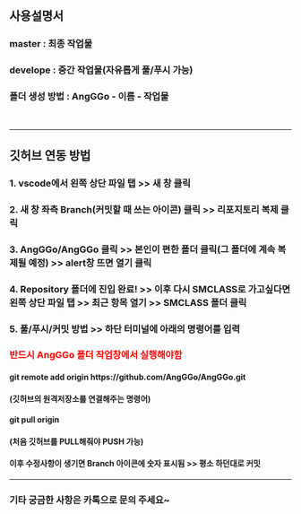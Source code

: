 <h2>사용설명서</h2>
<h3>master : 최종 작업물</h3>
<h3>develope : 중간 작업물(자유롭게 풀/푸시 가능)</h3>
<h3>폴더 생성 방법 : AngGGo - 이름 - 작업물 </h3>
<br/>
<hr>
<h2>깃허브 연동 방법</h2>
<h3>1. vscode에서 왼쪽 상단 파일 탭 >> 새 창 클릭</h3>
<h3>2. 새 창 좌측 Branch(커밋할 때 쓰는 아이콘) 클릭 >> 리포지토리 복제 클릭 </h3>
<h3>3. AngGGo/AngGGo 클릭 >> 본인이 편한 폴더 클릭(그 폴더에 계속 복제될 예정) >> alert창 뜨면 열기 클릭</h3>
<h3>4. Repository 폴더에 진입 완료! >> 이후 다시 SMCLASS로 가고싶다면 왼쪽 상단 파일 탭 >> 최근 항목 열기 >> SMCLASS 폴더 클릭</h3>
<h3>5. 풀/푸시/커밋 방법 >> 하단 터미널에 아래의 명령어를 입력</h3>
<h3 style='color:red'> 반드시 AngGGo 폴더 작업창에서 실행해야함 </h3>
<h4>git remote add origin https://github.com/AngGGo/AngGGo.git</h4>
<h4>(깃허브의 원격저장소를 연결해주는 명령어)</h4>
<h4>git pull origin</h4>
<h4>(처음 깃허브를 PULL해줘야 PUSH 가능)</h4>
<h4>이후 수정사항이 생기면 Branch 아이콘에 숫자 표시됨 >> 평소 하던대로 커밋</h4>
<hr>
<h3>기타 궁금한 사항은 카톡으로 문의 주세요~</h3>
